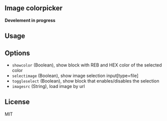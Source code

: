 ## Image colorpicker

**Develement in progress**

## Usage


## Options

 - `showcolor` (Boolean), show block with REB and HEX color of the selected color 
 - `selectimage` (Boolean), show image selection input[type=file]
 - `toggleselect` (Boolean), show block that enables/disables the selection
 - `imagesrc` (String), load image by url

## License

MIT